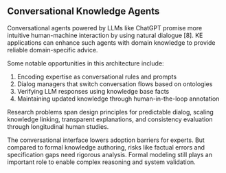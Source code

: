 ## Conversational Knowledge Agents
Conversational agents powered by LLMs like ChatGPT promise more intuitive human-machine interaction by using natural dialogue [8]. KE applications can enhance such agents with domain knowledge to provide reliable domain-specific advice.

Some notable opportunities in this architecture include:
1. Encoding expertise as conversational rules and prompts
2. Dialog managers that switch conversation flows based on ontologies
3. Verifying LLM responses using knowledge base facts
4. Maintaining updated knowledge through human-in-the-loop annotation

Research problems span design principles for predictable dialog, scaling knowledge linking, transparent explanations, and consistency evaluation through longitudinal human studies.

The conversational interface lowers adoption barriers for experts. But compared to formal knowledge authoring, risks like factual errors and specification gaps need rigorous analysis. Formal modeling still plays an important role to enable complex reasoning and system validation.
